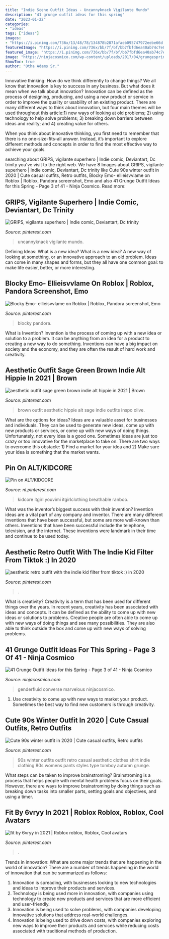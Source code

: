 ```yaml
---
title: "Indie Scene Outfit Ideas - Uncannyknack Vigilante Mundo"
description: "41 grunge outfit ideas for this spring"
date: "2023-01-22"
categories:
- "ideas"
tags: ["ideas"]
images:
- "https://i.pinimg.com/736x/13/48/78/134878b2871afaeb095747972eebe66d.jpg"
featuredImage: "https://i.pinimg.com/736x/bb/7f/bf/bb7fbfd6ea40ab74c7e83d47f3687e2c.jpg"
featured_image: "https://i.pinimg.com/736x/bb/7f/bf/bb7fbfd6ea40ab74c7e83d47f3687e2c.jpg"
image: "https://ninjacosmico.com/wp-content/uploads/2017/04/grungespring03.jpg"
ShowToc: true
author: "Otha Adams Sr."
---
```



Innovative thinking: How do we think differently to change things?
We all know that innovation is key to success in any business. But what does it mean when we talk about innovation?
Innovation can be defined as the process of designing, producing, and using a new product or service in order to improve the quality or usability of an existing product. There are many different ways to think about innovation, but four main themes will be used throughout this article:1) new ways of looking at old problems; 2) using technology to help solve problems; 3) breaking down barriers between ideas and reality; and 4) creating value for others. 

When you think about innovative thinking, you first need to remember that there is no one-size-fits-all answer. Instead, it’s important to explore different methods and concepts in order to find the most effective way to achieve your goals.

	

		
searching about GRIPS, vigilante superhero | Indie comic, Deviantart, Dc trinity you've visit to the right web. We have 8 Images about GRIPS, vigilante superhero | Indie comic, Deviantart, Dc trinity like Cute 90s winter outfit in 2020 | Cute casual outfits, Retro outfits, Blocky Emo- ellieisvvlame on Roblox | Roblox, Pandora screenshot, Emo and also 41 Grunge Outfit Ideas for this Spring - Page 3 of 41 - Ninja Cosmico. Read more:
		
    
## GRIPS, Vigilante Superhero | Indie Comic, Deviantart, Dc Trinity

<img loading=lazy src="https://i.pinimg.com/736x/24/0e/94/240e94a0abb4c8648bb841da026c6029--mundo-geek-super-heros.jpg" onerror="this.onerror=null;this.src='https://tse3.mm.bing.net/th?id=OIP.JZJxi9sGSXO5vL3lCLxETQHaEK&amp;pid=15.1';" alt="GRIPS, vigilante superhero | Indie comic, Deviantart, Dc trinity">

_Source: pinterest.com_

>uncannyknack vigilante mundo. 

	

Defining Ideas: What is a new idea?
What is a new idea? A new way of looking at something, or an innovative approach to an old problem. Ideas can come in many shapes and forms, but they all have one common goal: to make life easier, better, or more interesting.

    
## Blocky Emo- Ellieisvvlame On Roblox | Roblox, Pandora Screenshot, Emo

<img loading=lazy src="https://i.pinimg.com/736x/bb/7f/bf/bb7fbfd6ea40ab74c7e83d47f3687e2c.jpg" onerror="this.onerror=null;this.src='https://tse1.mm.bing.net/th?id=OIP.1UTtAvCGWvaKPlDiXQlgNAHaQA&amp;pid=15.1';" alt="Blocky Emo- ellieisvvlame on Roblox | Roblox, Pandora screenshot, Emo">

_Source: pinterest.com_

>blocky pandora. 

	

What is Invention?
Invention is the process of coming up with a new idea or solution to a problem. It can be anything from an idea for a product to creating a new way to do something. Inventions can have a big impact on society and the economy, and they are often the result of hard work and creativity.

    
## Aesthetic Outfit Sage Green Brown Indie Alt Hippie In 2021 | Brown

<img loading=lazy src="https://i.pinimg.com/736x/98/eb/0a/98eb0ae688d69aef15abe4107f6673ed.jpg" onerror="this.onerror=null;this.src='https://tse4.mm.bing.net/th?id=OIP.JFN9XJw5bleL4BB-Glc5TgHaMH&amp;pid=15.1';" alt="aesthetic outfit sage green brown indie alt hippie in 2021 | Brown">

_Source: pinterest.com_

>brown outfit aesthetic hippie alt sage indie outfits inspo olive. 

	

What are the options for ideas?
Ideas are a valuable asset for businesses and individuals. They can be used to generate new ideas, come up with new products or services, or come up with new ways of doing things. Unfortunately, not every idea is a good one. Sometimes ideas are just too crazy or too innovative for the marketplace to take on. There are two ways to overcome this obstacle: 1) Find a market for your idea and 2) Make sure your idea is something that the market wants.

    
## Pin On ALT/KIDCORE

<img loading=lazy src="https://i.pinimg.com/736x/ce/79/73/ce7973979b6475319d22bd9b43a84ea5.jpg" onerror="this.onerror=null;this.src='https://tse1.mm.bing.net/th?id=OIP.ldH1_H1HVn2YzAEwvydTLAHaHa&amp;pid=15.1';" alt="Pin on ALT/KIDCORE">

_Source: nl.pinterest.com_

>kidcore itgirl youvimi itgirlclothing breathable ranboo. 

	

What was the inventor’s biggest success with their invention?
Invention ideas are a vital part of any company and inventor. There are many different inventions that have been successful, but some are more well-known than others. Inventions that have been successful include the telephone, television, and the internet. These inventions were landmark in their time and continue to be used today.

    
## Aesthetic Retro Outfit With The Indie Kid Filter From Tiktok :) In 2020

<img loading=lazy src="https://i.pinimg.com/736x/60/a8/b2/60a8b29bc2cd9d5fbc244cd31bc54655.jpg" onerror="this.onerror=null;this.src='https://tse3.mm.bing.net/th?id=OIP.qk401CSuzzVMsT1-ZcL0LwHaJ6&amp;pid=15.1';" alt="aesthetic retro outfit with the indie kid filter from tiktok :) in 2020">

_Source: pinterest.com_

>. 

	

What is creativity?
Creativity is a term that has been used for different things over the years. In recent years, creativity has been associated with ideas and concepts. It can be defined as the ability to come up with new ideas or solutions to problems. Creative people are often able to come up with new ways of doing things and see many possibilities. They are also able to think outside the box and come up with new ways of solving problems.

    
## 41 Grunge Outfit Ideas For This Spring - Page 3 Of 41 - Ninja Cosmico

<img loading=lazy src="https://ninjacosmico.com/wp-content/uploads/2017/04/grungespring03.jpg" onerror="this.onerror=null;this.src='https://tse2.mm.bing.net/th?id=OIP.D6O3BLwIM1Ypz8218qcHbQHaML&amp;pid=15.1';" alt="41 Grunge Outfit Ideas for this Spring - Page 3 of 41 - Ninja Cosmico">

_Source: ninjacosmico.com_

>genderfluid converse marvelous ninjacosmico. 

	

1. Use creativity to come up with new ways to market your product. Sometimes the best way to find new customers is through creativity.

    
## Cute 90s Winter Outfit In 2020 | Cute Casual Outfits, Retro Outfits

<img loading=lazy src="https://i.pinimg.com/736x/13/48/78/134878b2871afaeb095747972eebe66d.jpg" onerror="this.onerror=null;this.src='https://tse1.mm.bing.net/th?id=OIP.t3hd9AuuqMt_8DDnYdwnkQHaJ3&amp;pid=15.1';" alt="Cute 90s winter outfit in 2020 | Cute casual outfits, Retro outfits">

_Source: pinterest.com_

>90s winter outfits outfit retro casual aesthetic clothes shirt indie clothing 80s womens pants styles type tomboy autumn grunge. 

	

What steps can be taken to improve brainstroming?
Brainstroming is a process that helps people with mental health problems focus on their goals. However, there are ways to improve brainstroming by doing things such as breaking down tasks into smaller parts, setting goals and objectives, and using a timer.

    
## Fit By 6vryy In 2021 | Roblox Roblox, Roblox, Cool Avatars

<img loading=lazy src="https://i.pinimg.com/736x/b7/22/cd/b722cdd701a23c98ef28182212d8e00f.jpg" onerror="this.onerror=null;this.src='https://tse1.mm.bing.net/th?id=OIP.XND8hWiULuJbIALLmAB4zQHaNK&amp;pid=15.1';" alt="fit by 6vryy in 2021 | Roblox roblox, Roblox, Cool avatars">

_Source: pinterest.com_

>. 

	

Trends in innovation: What are some major trends that are happening in the world of innovation?
There are a number of trends happening in the world of innovation that can be summarized as follows: 
1. Innovation is spreading, with businesses looking to new technologies and ideas to improve their products and services. 
2. Technology is being used more in innovation, with companies using technology to create new products and services that are more efficient and user-friendly. 
3. Innovation is being used to solve problems, with companies developing innovative solutions that address real-world challenges. 
4. Innovation is being used to drive down costs, with companies exploring new ways to improve their products and services while reducing costs associated with traditional methods of production.

